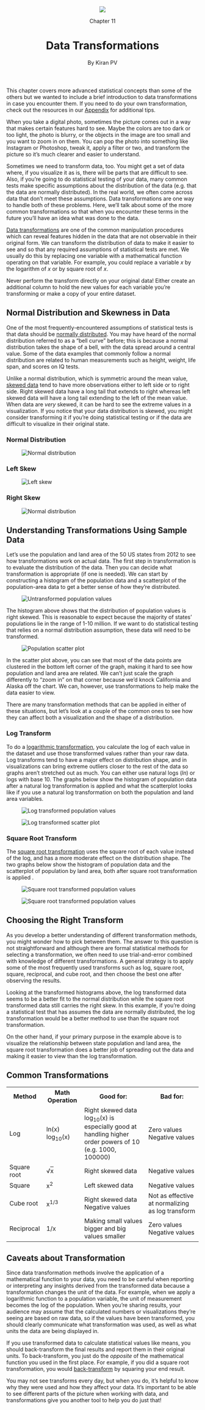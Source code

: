 <!--
Sections hidden for Gitbook publishing
	<section class="yellow" data-type="chapter">-->
<header>
  <div class="icon"><img src="../images/sections/04/camera.png" /></div>
  <p>Chapter 11</p>
  <h1>Data Transformations</h1>
  <p data-type="author">By Kiran PV</p>
</header>

<!--<section data-type="sect1">-->
<div data-type="warning">
  <p>This chapter covers more advanced statistical concepts than some of the others but we wanted to include a brief introduction to data transformations in case you encounter them. If you need to do your own transformation, check out the resources in our <a href="app01.html">Appendix</a> for additional tips.</p>
</div>

<p>When you take a digital photo, sometimes the picture comes out in a way that makes certain features hard to see. Maybe the colors are too dark or too light, the photo is blurry, or the objects in the image are too small and you want to zoom in on them. You can pop the photo into something like Instagram or Photoshop, tweak it, apply a filter or two, and transform the picture so it&rsquo;s much clearer and easier to understand.</p>

<p>Sometimes we need to transform data, too. You might get a set of data where, if you visualize it as is, there will be parts that are difficult to see. Also, if you&rsquo;re going to do statistical testing of your data, many common tests make specific assumptions about the distribution of the data (e.g. that the data are normally distributed). In the real world, we often come across data that don&rsquo;t meet these assumptions. Data transformations are one way to handle both of these problems. Here, we&rsquo;ll talk about some of the more common transformations so that when you encounter these terms in the future you&rsquo;ll have an idea what was done to the data.</p>

<p><a class="glossterm" href="glossary01.html#transformation-data" target="_blank">Data transformations</a> are one of the common manipulation procedures which can reveal features hidden in the data that are not observable in their original form. We can transform the distribution of data to make it easier to see and so that any required assumptions of statistical tests are met. We usually do this by replacing one variable with a mathematical function operating on that variable. For example, you could replace a variable <em>x</em> by the logarithm of <em>x</em> or by square root of <em>x</em>.</p>

<div data-type="warning">
<p>Never perform the transform directly on your original data! Either create an additional column to hold the new values for each variable you&rsquo;re transforming or make a copy of your entire dataset.</p>
</div>

<h2>Normal Distribution and Skewness in Data</h2>

<p>One of the most frequently-encountered assumptions of statistical tests is that data should be <a class="glossterm" href="glossary01.html#distribution-normal" target="_blank">normally distributed</a>. You may have heard of the normal distribution referred to as a &ldquo;bell curve&rdquo; before; this is because a normal distribution takes the shape of a bell, with the data spread around a central value. Some of the data examples that commonly follow a normal distribution are related to human measurements such as height, weight, life span, and scores on IQ tests.</p>

<p>Unlike a normal distribution, which is symmetric around the mean value, <a class="glossterm" href="glossary01.html#data-skewed" target="_blank">skewed data</a> tend to have more observations either to left side or to right side. Right skewed data have a long tail that extends to right whereas left skewed data will have a long tail extending to the left of the mean value. When data are <i>very</i> skewed, it can be hard to see the extreme values in a visualization. If you notice that your data distribution is skewed, you might consider transforming it if you&rsquo;re doing statistical testing or if the data are difficult to visualize in their original state.</p>

<h3>Normal Distribution</h3>

<figure><img alt="Normal distribution" src="../images/sections/04/normal-distribution.png" /></figure>

<h3>Left Skew</h3>

<figure><img alt="Left skew" src="../images/sections/04/left-skew.png" /></figure>

<h3>Right Skew</h3>

<figure><img alt="Normal distribution" src="../images/sections/04/right-skew.png" /></figure>

<h2>Understanding Transformations Using Sample Data</h2>

<p>Let&rsquo;s use the population and land area of the 50 US states from 2012 to see how transformations work on actual data. The first step in transformation is to evaluate the distribution of the data. Then you can decide what transformation is appropriate (if one is needed). We can start by constructing a histogram of the population data and a scatterplot of the population-area data to get a better sense of how they&rsquo;re distributed.</p>

<figure><img alt="Untransformed population values" src="../images/sections/04/untransformed-population-values.png" /></figure>

<p>The histogram above shows that the distribution of population values is right skewed. This is reasonable to expect because the majority of states&rsquo; populations lie in the range of 1-10 million. If we want to do statistical testing that relies on a normal distribution assumption, these data will need to be transformed.</p>

<figure><img alt="Population scatter plot" src="../images/sections/04/population-scatter.png" /></figure>

<p>In the scatter plot above, you can see that most of the data points are clustered in the bottom left corner of the graph, making it hard to see how population and land area are related. We can&rsquo;t just scale the graph differently to &ldquo;zoom in&rdquo; on that corner because we&rsquo;d knock California and Alaska off the chart. We can, however, use transformations to help make the data easier to view.</p>

<p>There are many transformation methods that can be applied in either of these situations, but let&rsquo;s look at a couple of the common ones to see how they can affect both a visualization and the shape of a distribution.</p>

<h3>Log Transform</h3>

<p>To do a <a class="glossterm" href="glossary01.html#transformation-log" target="_blank">logarithmic transformation</a>, you calculate the log of each value in the dataset and use those transformed values rather than your raw data. Log transforms tend to have a major effect on distribution shape, and in visualizations can bring extreme outliers closer to the rest of the data so graphs aren&rsquo;t stretched out as much. You can either use natural logs (<em>ln</em>) or logs with base 10. The graphs below show the histogram of population data after a natural log transformation is applied and what the scatterplot looks like if you use a natural log transformation on both the population and land area variables.</p>

<figure><img alt="Log transformed population values" src="../images/sections/04/log-transformed.png" /></figure>

<figure><img alt="Log transformed scatter plot" src="../images/sections/04/log-scatter.png" /></figure>

<h3>Square Root Transform</h3>

<p>The <a class="glossterm" href="glossary01.html#transformation-square" target="_blank">square root transformation</a> uses the square root of each value instead of the log, and has a more moderate effect on the distribution shape. The two graphs below show the histogram of population data and the scatterplot of population by land area, both after square root transformation is applied .</p>

<figure><img alt="Square root transformed population values" src="../images/sections/04/square-root.png" /></figure>

<figure><img alt="Square root transformed population values" src="../images/sections/04/sqrt-scatter.png" /></figure>

<h2>Choosing the Right Transform</h2>

<p>As you develop a better understanding of different transformation methods, you might wonder how to pick between them. The answer to this question is not straightforward and although there are formal statistical methods for selecting a transformation, we often need to use trial-and-error combined with knowledge of different transformations. A general strategy is to apply some of the most frequently used transforms such as log, square root, square, reciprocal, and cube root, and then choose the best one after observing the results.</p>

<p>Looking at the transformed histograms above, the log transformed data seems to be a better fit to the normal distribution while the square root transformed data still carries the right skew. In this example, if you&rsquo;re doing a statistical test that has assumes the data are normally distributed, the log transformation would be a better method to use than the square root transformation.</p>

<p>On the other hand, if your primary purpose in the example above is to visualize the relationship between state population and land area, the square root transformation does a better job of spreading out the data and making it easier to view than the log transformation.</p>

<h2>Common Transformations</h2>

<table>
	<tbody>
		<tr>
			<th>Method</th>
			<th>Math Operation</th>
			<th>Good for:</th>
			<th>Bad for:</th>
		</tr>
		<tr>
			<td>Log</td>
			<td>ln(x)<br />
			log<sub>10</sub>(x)</td>
			<td>Right skewed data<br />
			log<sub>10</sub>(x) is especially good at handling higher order powers of 10 (e.g. 1000, 100000)</td>
			<td>Zero values<br />
			Negative values</td>
		</tr>
		<tr>
			<td>Square root</td>
			<td>&radic;<span style="text-decoration:overline;">x</span></td>
			<td>Right skewed data</td>
			<td>Negative values</td>
		</tr>
		<tr>
			<td>Square</td>
			<td>x<sup>2</sup></td>
			<td>Left skewed data</td>
			<td>Negative values</td>
		</tr>
		<tr>
			<td>Cube root</td>
			<td>x<sup>1/3</sup></td>
			<td>Right skewed data<br />
			Negative values</td>
			<td>Not as effective at normalizing as log transform</td>
		</tr>
		<tr>
			<td>Reciprocal</td>
			<td>1/x</td>
			<td>Making small values bigger and big values smaller</td>
			<td>Zero values<br />
			Negative values</td>
		</tr>
	</tbody>
</table>

<h2>Caveats about Transformation</h2>

<p>Since data transformation methods involve the application of a mathematical function to your data, you need to be careful when reporting or interpreting any insights derived from the transformed data because a transformation changes the unit of the data. For example, when we apply a logarithmic function to a population variable, the unit of measurement becomes the log of the population. When you&rsquo;re sharing results, your audience may assume that the calculated numbers or visualizations they&rsquo;re seeing are based on raw data, so if the values have been transformed, you should clearly communicate what transformation was used, as well as what units the data are being displayed in.</p>

<div data-type="warning">
<p>If you use transformed data to calculate statistical values like means, you should back-transform the final results and report them in their original units. To back-transform, you just do the <i>opposite</i> of the mathematical function you used in the first place. For example, if you did a square root transformation, you would <a class="glossterm" href="glossary01.html#transformation-back" target="_blank">back-</a><a class="glossterm" href="glossary01.html#transformation-back" target="_blank">transform</a> by squaring your end result.</p>
</div>

<p>You may not see transforms every day, but when you do, it&rsquo;s helpful to know why they were used and how they affect your data. It&rsquo;s important to be able to see different parts of the picture when working with data, and transformations give you another tool to help you do just that!</p>
<!--</section>
</section>-->